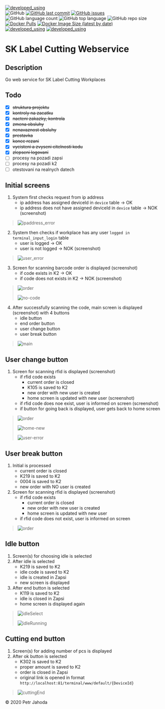 [![developed_using](https://img.shields.io/badge/developed%20using-Jetbrains%20Goland-lightgrey)](https://www.jetbrains.com/go/)
<br/>
![GitHub](https://img.shields.io/github/license/petrjahoda/sklabel_cutting_webservice)
[![GitHub last commit](https://img.shields.io/github/last-commit/petrjahoda/sklabel_cutting_webservice)](https://github.com/petrjahoda/sklabel_cutting_webservice/commits/master)
[![GitHub issues](https://img.shields.io/github/issues/petrjahoda/sklabel_cutting_webservice)](https://github.com/petrjahoda/sklabel_cutting_webservice/issues)
<br/>
![GitHub language count](https://img.shields.io/github/languages/count/petrjahoda/sklabel_cutting_webservice)
![GitHub top language](https://img.shields.io/github/languages/top/petrjahoda/sklabel_cutting_webservice)
![GitHub repo size](https://img.shields.io/github/repo-size/petrjahoda/sklabel_cutting_webservice)
<br/>
[![Docker Pulls](https://img.shields.io/docker/pulls/petrjahoda/sklabel_cutting_webservice)](https://hub.docker.com/r/petrjahoda/sklabel_cutting_webservice)
[![Docker Image Size (latest by date)](https://img.shields.io/docker/image-size/petrjahoda/sklabel_cutting_webservice?sort=date)](https://hub.docker.com/r/petrjahoda/sklabel_cutting_webservice/tags)
<br/>
[![developed_using](https://img.shields.io/badge/database-MySQL-red)](https://www.mysql.com) [![developed_using](https://img.shields.io/badge/runtime-Docker-red)](https://www.docker.com)

# SK Label Cutting Webservice

## Description
Go web service for SK Label Cutting Workplaces

## Todo
- [x] ~~struktura projektu~~
- [x] ~~kontroly na zacatku~~
- [x] ~~nacteni zakazky, kontrola~~
- [x] ~~zmena obsluhy~~
- [x] ~~nenavaznost obsluhy~~
- [x] ~~prestavka~~
- [x] ~~konec rezani~~
- [x] ~~vycisteni a zvyseni citelnosti kodu~~
- [x] ~~zlepseni logovani~~
- [ ] procesy na pozadi zapsi
- [ ] procesy na pozadi k2
- [ ] otestovani na realnych datech

## Initial screens
1. System first checks request from ip address
    - ip address has assigned deviceId in ```device``` table -> OK
    - ip address does not have assigned deviceId in ```device``` table -> NOK (screenshot)
>![ipaddress_error](screens/no-ip.png)
2. System then checks if workplace has any user ```logged in terminal_input_login``` table
    - user is logged -> OK
    - user is not logged -> NOK (screenshot)
>![user_error](screens/no-user.png)
3. Screen for scanning barcode order is displayed (screenshot)
    - if code exists in K2 -> OK
    - if code does not exists in K2 -> NOK (screenshot)
>![order](screens/read-code.png)
>
>![no-code](screens/no-code.png) 
4. After successfully scanning the code, main screen is displayed (screenshot) with 4 buttons
    - idle button
    - end order button
    - user change button
    - user break button
    
>![main](screens/main.png)
 
## User change button
1. Screen for scanning rfid is displayed (screenshot)
    - if rfid code exists
        - current order is closed
        - K105 is saved to K2
        - new order with new user is created
        - home screen is updated with new user (screenshot)
    - if rfid code does noe exist, user is informed on screen (screenshot)
    - if button for going back is displayed, user gets back to home screen
    
>![order](screens/user_change.png)
>
>![home-new](screens/home_new_user.png)
>
>![user-error](screens/user_error.png)

## User break button
 1. Initial is processed
    - current order is closed
    - K219 is saved to K2
    - 0004 is saved to K2
    - new order with NO user is created
 2. Screen for scanning rfid is displayed (screenshot)
     - if rfid code exists
         - current order is closed
         - new order with new user is created
         - home screen is updated with new user
     - if rfid code does not exist, user is informed on screen
     
 >![order](screens/user_break.png)

## Idle button
1. Screen(s) for choosing idle is selected 
2. After idle is selected
    - K219 is saved to K2
    - idle code is saved to K2
    - idle is created in Zapsi
    - new screen is displayed
3. After end button is selected
    - K119 is saved to K2
    - idle is closed in Zapsi
    - home screen is displayed again 
>![idleSelect](screens/idle-select.png) 
>
>![idleRunning](screens/idle-running.png) 

## Cutting end button
1. Screen(s) for adding number of pcs is displayed 
2. After ok button is selected
    - K302 is saved to K2
    - proper amount is saved to K2
    - order is closed in Zapsi
    - original link is opened in format ```http://localhost:81/terminal/www/default/{DeviceId}```
>![cuttingEnd](screens/cutting-end.png)   
    
© 2020 Petr Jahoda